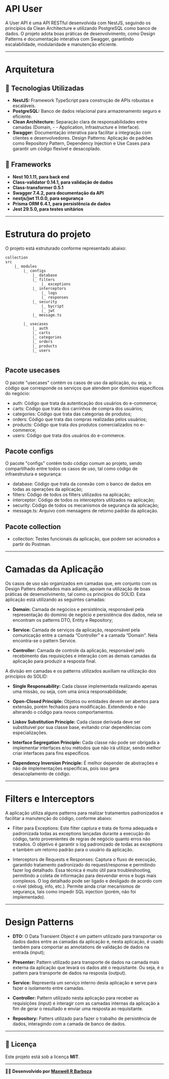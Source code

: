 # **API User**

A User API é uma API RESTful desenvolvida com NestJS, seguindo os princípios da Clean Architecture e utilizando PostgreSQL como banco de dados. O projeto adota boas práticas de desenvolvimento, como Design Patterns e documentação interativa com Swagger, garantindo escalabilidade, modularidade e manutenção eficiente.

---

# **Arquitetura**

## 🚀 Tecnologias Utilizadas

- **NestJS:** Framework TypeScript para construção de APIs robustas e escaláveis.
- **PostgreSQL:** Banco de dados relacional para armazenamento seguro e eficiente.
- **Clean Architecture:** Separação clara de responsabilidades entre camadas (Domain, - - Application, Infrastructure e Interface).
- **Swagger:** Documentação interativa para facilitar a integração com clientes e desenvolvedores.
Design Patterns: Aplicação de padrões como Repository Pattern, Dependency Injection e Use Cases para garantir um código flexível e desacoplado.

## 🚀 Frameworks

- **Nest 10.1.11, para back end**
- **Class-validator 0.14.1, para validação de dados**
- **Class-transformer 0.5.1**
- **Swagger 7.4.2, para documentação da API**
- **nestjs/jwt 11.0.0, para segurança**
- **Prisma ORM 6.4.1, para persistência de dados**
- **Jest 29.5.0, para testes unitários**

---

# **Estrutura do projeto**

O projeto está estruturado conforme representado abaixo:

```
collection
src
    |_ modules
        |_ configs
            |_ database
            |_ filters
                |_ exceptions
            |_ interceptors
                |_ logs
                |_ responses
            |_ security
                |_ bycript
                |_ jwt
            |_ message.ts

        |_ usecases
            |_ auth
            |_ carts
            |_ categories
            |_ orders
            |_ products
            |_ users


```

## Pacote usecases

O pacote "usecases" contém os casos de uso da aplicação, ou seja, o código que corresponde os serviços que atendem por domínios específicos do negócio:

- auth: Código que trata da autenticação dos usuários do e-commerce;
- carts: Código que trata dos carrinhos de compra dos usuários;
- categories: Código que trata das categorias de produtos;
- orders: Código que trata das compras realizadas pelos usuários;
- products: Código que trata dos produtos comercializados no e-commerce;
- users: Código que trata dos usuários do e-commerce.

## Pacote configs

O pacote "configs" contém todo código comum ao projeto, sendo compartilhado entre todos os casos de uso, tal como código de infraestrutura e segurança:

- database: Código que trata da conexão com o banco de dados em todas as operações da aplicação;
- filters: Código de todos os filters utilizados na aplicação;
- interceptor: Código de todos os interceptors utilizados na aplicação;
- security: Código de todos os mecanismos de segurança da aplicação;
- message.ts: Arquivo com mensagens de retorno padrão da aplicação.

## Pacote collection

- collection: Testes funcionais da aplicação, que podem ser acionados a partir do Postman.


---


# **Camadas da Aplicação**

Os casos de uso são organizados em camadas que, em conjunto com os Design Patters detalhados mais adiante, apoiam na utilização de boas práticas de desenvolvimento, tal como os princípios do SOLID. Esta aplicação está utilizando as seguintes camadas:

- **Domain:** Camada de negócios e persistência, responsável pela representação do domínio de negócio e persistência dos dados, nela se encontram os patterns DTO, Entity e Repository;

- **Service:** Camada de serviços da aplicação, responsável pela comunicação entre a camada “Controller” e a camada “Domain”. Nela encontra-se o pattern Service.

- **Controller:** Camada de controle da aplicação, responsável pelo recebimento das requisições e interação com as demais camadas da aplicação para produzir a resposta final.

A divisão em camadas e os patterns utilizados auxiliam na utilização dos princípios do SOLID:

- **Single Responsability:** Cada classe implementada realizando apenas uma missão, ou seja, com uma única responsabilidade;

- **Open-Closed Principle:** Objetos ou entidades devem ser abertos para extensão, porém fechados para modificação. Extendendo e não alterando o código para novos comportamentos.

- **Liskov Substitution Principle:** Cada classe derivada deve ser substituível por sua classe base, evitando criar dependências com especializações.

- **Interface Segregation Principle:** Cada classe não pode ser obrigada a implementar interfaces e/ou métodos que não irá utilizar, sendo melhor criar interfaces para fins específicos.

- **Dependency Inversion Principle:** É melhor depender de abstrações e não de implementações específicas, pois isso gera desacoplamento de código.

---

# **Filters e Interceptors**

A aplicação utiliza alguns patterns para realizar tratamentos padronizados e facilitar a manutenção do código, conforme abaixo:

- Filter para Exceptions: Este filter captura e trata de forma adequada e padronizada todas as exceptions lançadas durante a execução do código, tanto provenientes de regras de negócio quanto erros não tratados. O objetivo é garantir o log padronizado de todas as exceptions e também um retorno padrão para o usuário da aplicação.

- Interceptors de Requests e Responses: Captura o fluxo de execução, garantido tratamento padronizado do request/response e permitindo fazer log detalhado. Essa técnica é muito útil para troubleshooting, permitindo a coleta de informação para desvendar erros e bugs mais complexos. O log detalhado pode ser ligado e desligado de acordo com o nível (debug, info, etc.). Permite ainda criar mecanismos de segurança, tais como impedir SQL injection (porém, não foi implementado).

---

# **Design Patterns**

- **DTO:** O Data Transient Object é um pattern utilizado para transportar os dados dados entre as camadas da aplicação e, nesta aplicação, é usado também para comportar as annotations de validação de dados na entrada (input);
- **Presenter:** Pattern utilizado para transporte de dados na camada mais externa da aplicação que levará os dados até o requisitante. Ou seja, é o pattern para transporte de dados na resposta (output).

- **Service:** Representa um serviço interno desta aplicação e serve para fazer o isolamento entre camadas.

- **Controller:** Pattern utilizado nesta aplicação para receber as requisições (input) e interagir com as camadas internas da aplicação a fim de gerar o resultado e enviar uma resposta ao requisitante.

- **Repository:** Patters utilizado para fazer o trabalho de persistência de dados, interagindo com a camada de banco de dados.

---

## 📝 **Licença**

Este projeto está sob a licença **MIT**.

---

👨‍💻 **Desenvolvido por [Maxwell R Barboza](https://github.com/maxwelllbarboza)**
